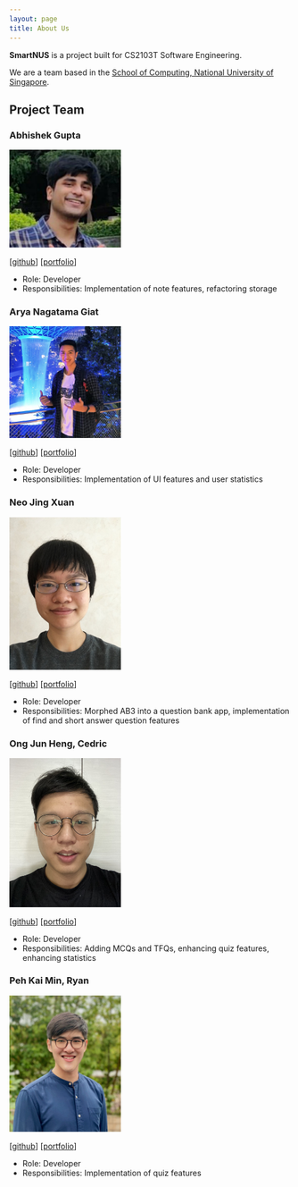 ```yaml
---
layout: page
title: About Us
---
```


**SmartNUS** is a project built for CS2103T Software Engineering.

We are a team based in the [School of Computing, National University of Singapore](http://www.comp.nus.edu.sg).

## Project Team

### Abhishek Gupta

<img src="images/agentum07.png" width="200px">

[[github](https://github.com/agentum07)]
[[portfolio](team/agentum07.md)]

* Role: Developer
* Responsibilities: Implementation of note features, refactoring storage

### Arya Nagatama Giat

<img src="images/aryagiat.png" width="200px">

[[github](http://github.com/aryagiat)]
[[portfolio](team/aryagiat.md)]

* Role: Developer
* Responsibilities: Implementation of UI features and user statistics

### Neo Jing Xuan

<img src="images/neojxuan.png" width="200px">

[[github](http://github.com/neojxuan)] [[portfolio](team/neojxuan.md)]

* Role: Developer
* Responsibilities: Morphed AB3 into a question bank app, implementation of find and short answer question features

### Ong Jun Heng, Cedric

<img src="images/cedricongjh.png" width="200px">

[[github](http://github.com/cedricongjh)]
[[portfolio](team/cedricongjh.md)]

* Role: Developer
* Responsibilities: Adding MCQs and TFQs, enhancing quiz features, enhancing statistics 

### Peh Kai Min, Ryan

<img src="images/ryanpeh.png" width="200px">

[[github](http://github.com/ryanpeh)]
[[portfolio](team/ryanpeh.md)]

* Role: Developer
* Responsibilities: Implementation of quiz features
